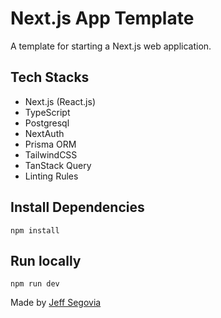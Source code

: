# Next.js App Template

A template for starting a Next.js web application.

## Tech Stacks

- Next.js (React.js)
- TypeScript
- Postgresql
- NextAuth
- Prisma ORM
- TailwindCSS
- TanStack Query
- Linting Rules

## Install Dependencies

```shell
npm install
```

## Run locally

```shell
npm run dev
```

Made by [Jeff Segovia](https://jeffsegovia.dev)
